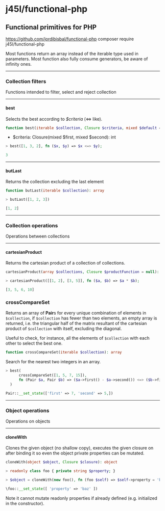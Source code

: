 # j45l/functional-php

## Functional primitives for PHP

https://github.com/jordibisbal/functional-php
composer require j45l/functional-php

Most functions return an array instead of the iterable type used in parameters.
Most function also fully consume generators, be aware of infinity ones.

---
### Collection filters
Functions intended to filter, select and reject collection

---
#### best
Selects the best according to *$criteria* (<=> like).

```PHP
function best(iterable $collection, Closure $criteria, mixed $default = null): mixed
```
* $criteria: Closure(mixed $first, mixed $second): int
```PHP
> best([1, 3, 2], fn ($x, $y) => $x <=> $y);

3
```

---
#### butLast

Returns the collection excluding the last element

```PHP
function butLast(iterable $collection): array
```
```PHP
> butLast([1, 2, 3])

[1, 2]
```
---
### Collection operations
Operations between collections

---
#### cartesianProduct
Returns the cartesian product of a collection of collections.
```PHP
cartesianProduct(array $collections, Closure $productFunction = null): array
```
```PHP
> cartesianProduct([[1, 2], [3, 5]], fn ($a, $b) => $a * $b);

[3, 5, 6, 10]
```

### crossCompareSet
Returns an array of **Pair**s for every unique combination of elements in `$collection`, if `$collection` has fewer than
two elements, an empty array is returned, i.e. the triangular half of the matrix resultant of the cartesian product of 
`$collection` with itself, excluding the diagonal.

Useful to check, for instance, all the elements of `$collection` with each other to select the best one.

```PHP
function crossCompareSet(iterable $collection): array
```

Search for the nearest two integers in an array.

```PHP
> best(
      crossCompareSet([1, 5, 7, 15]), 
      fn (Pair $a, Pair $b) => ($a->first() - $a->second()) <=> ($b->first() - $b->second())
  )

Pair::__set_state(['first' => 7, 'second' => 5,])
```
---
### Object operations
Operations on objects

---
#### cloneWith
Clones the given object (no shallow copy), executes the given closure on after binding it
so even the object private properties can be mutated.

```PHP
cloneWith(object $object, Closure $closure): object
```
```PHP
> readonly class foo { private string $property; }

> $object = cloneWith(new foo(), fn (foo $self) => $self->property = 'baz');

\foo::__set_state([ 'property' => 'baz' ])
```

Note it cannot mutate readonly properties if already defined (e.g. initialized in the constructor).